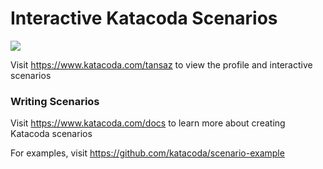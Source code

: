 # Interactive Katacoda Scenarios

[![](http://shields.katacoda.com/katacoda/tansaz/count.svg)](https://www.katacoda.com/tansaz "Get your profile on Katacoda.com")

Visit https://www.katacoda.com/tansaz to view the profile and interactive scenarios

### Writing Scenarios
Visit https://www.katacoda.com/docs to learn more about creating Katacoda scenarios

For examples, visit https://github.com/katacoda/scenario-example
